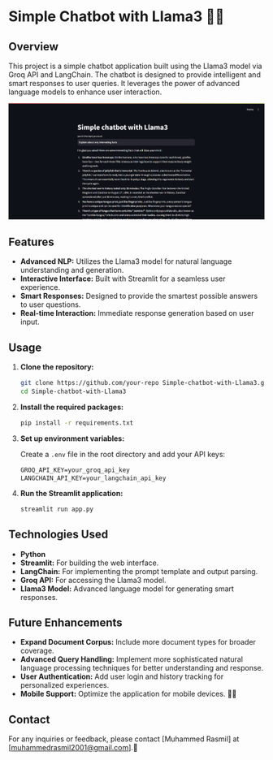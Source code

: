 # Simple Chatbot with Llama3 🤖✨

## Overview

This project is a simple chatbot application built using the Llama3 model via Groq API and LangChain. The chatbot is designed to provide intelligent and smart responses to user queries. It leverages the power of advanced language models to enhance user interaction.

![](assets/image.png)

## Features

- **Advanced NLP:** Utilizes the Llama3 model for natural language understanding and generation.
- **Interactive Interface:** Built with Streamlit for a seamless user experience.
- **Smart Responses:** Designed to provide the smartest possible answers to user questions.
- **Real-time Interaction:** Immediate response generation based on user input.

## Usage

1. **Clone the repository:**

   ```bash
   git clone https://github.com/your-repo Simple-chatbot-with-Llama3.git
   cd Simple-chatbot-with-Llama3

   ```

2. **Install the required packages:**

   ```bash
   pip install -r requirements.txt
   ```

3. **Set up environment variables:**

   Create a `.env` file in the root directory and add your API keys:

   ```plaintext
   GROQ_API_KEY=your_groq_api_key
   LANGCHAIN_API_KEY=your_langchain_api_key
   ```

4. **Run the Streamlit application:**

   ```bash
   streamlit run app.py
   ```

## Technologies Used

- **Python**
- **Streamlit:** For building the web interface.
- **LangChain:** For implementing the prompt template and output parsing.
- **Groq API:** For accessing the Llama3 model.
- **Llama3 Model:** Advanced language model for generating smart responses.

## Future Enhancements

- **Expand Document Corpus:** Include more document types for broader coverage.
- **Advanced Query Handling:** Implement more sophisticated natural language processing techniques for better understanding and response.
- **User Authentication:** Add user login and history tracking for personalized experiences.
- **Mobile Support:** Optimize the application for mobile devices. 📱💡

## Contact

For any inquiries or feedback, please contact [Muhammed Rasmil] at [muhammedrasmil2001@gmail.com].📧

